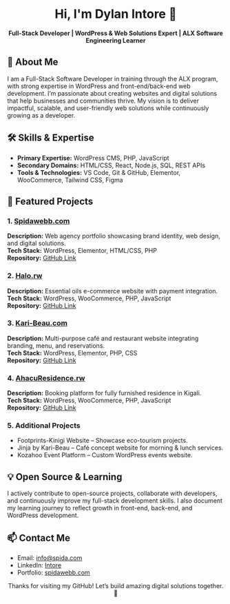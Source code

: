 # <h1 align="center">Hi, I'm Dylan Intore 👋</h1>

<p align="center">
  <strong>Full-Stack Developer | WordPress & Web Solutions Expert | ALX Software Engineering Learner</strong>
</p>



## 🌟 About Me

I am a Full-Stack Software Developer in training through the ALX program, with strong expertise in WordPress and front-end/back-end web development. I’m passionate about creating websites and digital solutions that help businesses and communities thrive. My vision is to deliver impactful, scalable, and user-friendly web solutions while continuously growing as a developer.



## 🛠 Skills & Expertise

- **Primary Expertise:** WordPress CMS, PHP, JavaScript  
- **Secondary Domains:** HTML/CSS, React, Node.js, SQL, REST APIs  
- **Tools & Technologies:** VS Code, Git & GitHub, Elementor, WooCommerce, Tailwind CSS, Figma



## 🚀 Featured Projects

### 1. [Spidawebb.com](https://spidawebb.com)  
**Description:** Web agency portfolio showcasing brand identity, web design, and digital solutions.  
**Tech Stack:** WordPress, Elementor, HTML/CSS, PHP  
**Repository:** [GitHub Link](#)

### 2. [Halo.rw](https://halo.rw)  
**Description:** Essential oils e-commerce website with payment integration.  
**Tech Stack:** WordPress, WooCommerce, PHP, JavaScript  
**Repository:** [GitHub Link](#)

### 3. [Kari-Beau.com](https://kari-beau.com)  
**Description:** Multi-purpose café and restaurant website integrating branding, menu, and reservations.  
**Tech Stack:** WordPress, Elementor, PHP, CSS  
**Repository:** [GitHub Link](#)

### 4. [AhacuResidence.rw](https://ahacuresidence.rw)  
**Description:** Booking platform for fully furnished residence in Kigali.  
**Tech Stack:** WordPress, WooCommerce, PHP, JavaScript  
**Repository:** [GitHub Link](#)

### 5. Additional Projects
- Footprints-Kinigi Website – Showcase eco-tourism projects.  
- Jinja by Kari-Beau – Café concept website for morning & lunch services.  
- Kozahoo Event Platform – Custom WordPress events website.  



## 💡 Open Source & Learning

I actively contribute to open-source projects, collaborate with developers, and continuously improve my full-stack development skills. I also document my learning journey to reflect growth in front-end, back-end, and WordPress development.



## 📫 Contact Me

- Email: <a href="mailto:dylan@spidawebb.com">info@spida.com</a>  
- LinkedIn: <a href="[https://rw.linkedin.com/in/intore]">Intore</a>  
- Portfolio: <a href="https://spidawebb.com">spidawebb.com</a>  



<p align="center">Thanks for visiting my GitHub! Let’s build amazing digital solutions together. 🚀</p>
